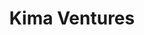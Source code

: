 ---
layout: firm_page
title: "Kima Ventures"
id: "kimaventures.com"
permalink: "/kimaventureskimaventures.com/"
website: "https://www.kimaventures.com"
offices: "Paris (France)"
investment_stages: "Pre-Seed, Seed, Series A"
portfolio_companies: "Parts Order, Lasqo, EMBRACE, Educato, Plume, Focus Digital Trainer, Mercateam, Momen.team, OuiTeam, The Browser Company, The Engineering Company, The Forecasting Company, The Mobile First Company, Usual"
portfolio_link: "https://www.kimaventures.com/portfolio"
investment_markets: "Enterprise SoftwareEdTech, FinTech, Supply Chain, Media, SaaS, AdTech, E-commerce, Cyber Security, Health, FoodTech, AgTech, Marketplaces"
founded_year: "2010"
description: "Kima Ventures is the most active business angel in the world, backing two startups per week with funding and support. They invest 150k one-off tickets in various stages, deal sizes, and sectors."
linkedin: "https://www.linkedin.com/company/kima-ventures/"
twitter: ""
instagram: ""
team_page: ""
investor_type: "Venture Capital, Micro VC, Business Angel"
crunchbase: "https://www.crunchbase.com/organization/kima-ventures"
pitchbook: "https://pitchbook.com/profiles/investor/51022-00"

# SEO Optimization
meta_title: "Kima Ventures - VC Firm - projectstartups.com"
meta_description: "Kima Ventures, Kima Ventures is the most active business angel in the world, backing two startups per week with funding and support. They invest 150k one-off tickets..."
meta_keywords: "Kima Ventures, Enterprise SoftwareEdTech, FinTech, Supply Chain, Media, SaaS, AdTech, E-commerce, Cyber Security, Health, FoodTech, AgTech, Marketplaces, VC firm, venture capital, startup investor, projectstartups.com"
canonical_url: "https://vc.projectstartups.com/kimaventureskimaventures.com/"
---